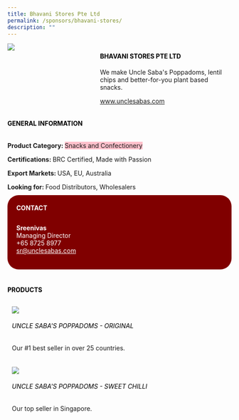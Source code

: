 ```yaml
---
title: Bhavani Stores Pte Ltd
permalink: /sponsors/bhavani-stores/
description: ""
---
```

<div class="flex-paragraph">
		<p style="text-transform: uppercase"></p>
	</div>
	<div style="display: flex; flex-wrap: wrap;" class="flex-container">
		<div style="flex: 1 1 40%; display: block;" class="card sgds"><img src="https://drive.google.com/uc?export=download&amp;id=1iSabW_jlM_4A6aDNO-rWcSHbceumeNTh"></div>
		<div style="flex: 1 1 58%; display: block; margin-left: 3px" class="card-sgds">
			<h4 style="text-transform: uppercase; color: black;"><b>Bhavani Stores Pte Ltd</b></h4>
			<p>We make Uncle Saba's Poppadoms, lentil chips and better-for-you plant based snacks.</p>
			<p><a target="_blank" href="https://www.unclesabas.com">www.unclesabas.com</a></p>
		</div>
	</div>
	<h4 style="text-transform: uppercase; color: black;"><b>General Information</b></h4>
	<div style="display: flex; flex-wrap: wrap;" class="flex-container">
		<div style="flex: 1 1 65%; display: block; align-self: stretch" class="card sgds">
			<div class="flex-paragraph">
				<p><b>Product Category: </b><span style="background-color: pink; border-radius: 10 px;">Snacks and Confectionery</span></p>
				<p><b>Certifications: </b>BRC Certified, Made with Passion</p>
				<p><b>Export Markets: </b>USA, EU, Australia</p>
				<p style="margin-bottom: 10px;"><b>Looking for: </b>Food Distributors, Wholesalers</p>
			</div>
		</div>
		<div style="flex: 1 1 35%; padding: 10px; display: block; background-color: maroon; border-radius: 25px; align-self: center;" class="card sgds">
			<h4 style="color: white; margin-top: 10px; margin-left: 10px;">CONTACT</h4>
			<div class="flex-paragraph">
				<p style="padding: 10px; color: white;">
					<b>Sreenivas</b><br>Managing Director<br>+65 8725 8977<br>
					<a style="color: white;" href="mailto:sr@unclesabas.com">sr@unclesabas.com</a>
				</p>
			</div>
		</div>
	</div>
	<br>
	<h4 style="text-transform: uppercase; color: black;"><b>products</b></h4>
	<div style="display: flex; flex-wrap: wrap;">
		<div style="flex: 1 1 47%; margin: 10px; display: block;" class="card sgds">
			<div style="display: block;" class="flex-image"><img src="https://drive.google.com/uc?export=download&amp;id=1EsIrRB6UQymIe03APvihC3jH1BGVRWF8"></div>
			<div class="flex-paragraph">
				<h6 style="text-transform: uppercase; color: black;">Uncle Saba's Poppadoms - Original</h6>
				<p>Our #1 best seller in over 25 countries.</p>
			</div>
		</div>
		<div style="flex: 1 1 47%; margin: 10px; display: block;" class="card sgds">
			<div style="display: block;" class="flex-image"><img src="https://drive.google.com/uc?export=download&amp;id=1n9sUy9KEdCzwJVItMDCOeZQJs4zqleN_"></div>
			<div class="flex-paragraph">
				<h6 style="text-transform: uppercase; color: black;">Uncle Saba's Poppadoms - Sweet Chilli</h6>
				<p>Our top seller in Singapore.</p>
			</div>
		</div>
</div>